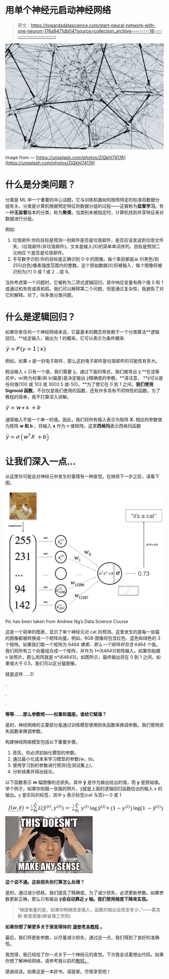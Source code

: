 # 用单个神经元启动神经网络

> 原文：<https://towardsdatascience.com/start-neural-network-with-one-neuron-176a9471db04?source=collection_archive---------18----------------------->

![](img/ddc728306892c649a1dc16efb1a81b16.png)

image from — [https://unsplash.com/photos/ZiQkhI7417A](https://unsplash.com/photos/ZiQkhI7417A)

# 什么是分类问题？

分类是 ML 中一个重要的中心话题，它与训练机器如何按照特定的标准将数据分组有关。分类是计算机根据预定特征将数据分组的过程——这被称为**监督学习**。有一种**无监督**版本的分类，称为**聚类**，当类别未被指定时，计算机找到共享特征来对数据进行分组。

例如:

1.  垃圾邮件:你的目标是预测一封邮件是否是垃圾邮件，是否应该发送到垃圾文件夹。(垃圾邮件/非垃圾邮件)。文本是输入(X)的简单单词序列。目标是预测二元响应 Y:是否是垃圾邮件。
2.  手写数字识别:你的目标是正确识别 0-9 的图像。每个条目都是从 0(黑色)到 255(白色)像素强度范围内的整数。这个原始数据(X)将被输入，每个图像将被识别为(Y) 0 或 1 或 2 …或 9。

当你考虑第一个问题时，它被称为二项式逻辑回归，其中响应变量有两个值 0 和 1 或通过和失败或真和假。我们可以解释第二个问题，但是通过复杂性，我避免了对它的解释。对了，叫多类分类问题。

# 什么是逻辑回归？

如果你拿任何一个神经网络来说，它最基本的概念将依赖于一个分类算法**逻辑回归。**给定输入，输出为 1 的概率。它可以表示为条件概率:

![](img/8aab9474c0b1d1fe6b53bd7e3cc54609.png)

例如，如果 x 是一封电子邮件，那么这封电子邮件是垃圾邮件的可能性有多大。

假设输入 x 只有一个值，我们需要 ŷ。通过下面的等式，我们推导出 ŷ.**在该等式中，w(称为权重)和 b(偏差)是决定输出 ŷ精确度的参数。**请注意， **ŷ可以是任何值(100 或 103 或 3002.5 或-50)。**为了使它在 0 到 1 之间，**我们使用 Sigmoid 函数**。不仅仅是我们使用的函数，还有许多具有不同特性的函数。为了教程的简单，我不打算深入讲解。

![](img/b0ae3a65fb1c21dd9d51264f253b7ea7.png)

通常输入不是一个单一的值。因此，我们将所有输入表示为矩阵 **X.** 相应的参数值为矩阵 **w 和 b** 。将输入 **x** 作为 n 维矩阵。这里**西格玛**表示西格玛函数

![](img/0f6ff8fc58e475e6e4e3b2fd94c1e7c6.png)

# 让我们深入一点...

从这里你可能会对神经元中发生的事情有一种直觉。在继续下一步之前，请看下图。

![](img/c0c5b5925fe1149c2580711729c74a84.png)

Pic has been taken from Andrew Ng’s Data Science Course

这是一个简单的图表，显示了单个神经元对 cat 的预测。这里发生的是每一张猫的图像都被转换成一个矩阵向量。例如，RGB 图像将包含红色、蓝色和绿色的 3 个矩阵。如果我们取一个矩阵为 64*64 像素，那么一个矩阵将包含 64*64 个值。我们将所有三个向量组合成一个矩阵，并作为 1*(64*64*3)矩阵输入。如果你拍摄 n 张照片，那么矩阵就是 n*(64*64*3)。如图所示，最终输出将在 0 到 1 之间，如果值大于 0.5，我们可以区分猫图像。

就是这样…..:D

.

.

.

**等等……那么参数呢——权重和偏差。谁给它赋值？**

是的，神经网络的主要部分是通过训练模型使用损失函数来微调参数。我们使用损失函数来微调参数。

构建神经网络模型包括以下重要步骤。

1.  首先，你必须初始化模型的参数。
2.  通过最小化成本来学习模型的参数(w，b)。
3.  使用学习到的参数进行预测(在测试集上)。
4.  分析结果并得出结论。

以下函数表示 **m** 幅图像的总损失。其中 **ŷ** 是作为输出给出的值，而 **y** 是原始值。举个例子，如果你拍摄一张猫的照片，ŷ就是上面的逻辑回归函数给出的输入 x 的输出。y 是实际的标签，其中 y 表示标签(cat 与否)— 0 或 1

![](img/619106e549a6fd28cf94b6ac30c0b4bd.png)![](img/08727ed860408f8b2bed7110b11d891d.png)

**这个说不通。这些损失你打算怎么处理？**

是的，通过减少损耗，我们提高了精确度。为了减少损失，必须更新参数。如果参数更新正确，那么只有输出 **ŷ会自动靠近 y 轴。我们使用梯度下降来实现。**

> “梯度衡量的是，如果你稍微改变输入，函数的输出会改变多少。”——莱克斯·弗里德曼(麻省理工学院)

**如果你想了解更多关于渐变得体的** [**请参考本教程**](/gradient-descent-in-a-nutshell-eaf8c18212f0) **。**

最后，我们将更新参数，以尽量减少损失，通过这一点，我们得到了良好的准确性。

我觉得，我已经给了你一点关于一个神经元的直觉。下次我会试着想出代码。如果你想了解神经网络，请参考我以前的[教程。](https://blog.goodaudience.com/learn-natural-language-processing-from-scratch-7893314725ff)

感谢阅读。如果这是一本好书，请鼓掌。尽情享受吧！